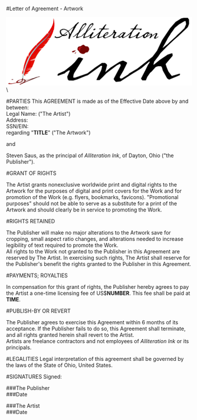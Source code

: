 #Letter of Agreement - Artwork

![](aink_logo.png "Alliteration Ink")  \  

#PARTIES
This AGREEMENT is made as of the Effective Date above by and between:   
Legal Name:                                                   ("The Artist")   
Address:   
SSN/EIN:  
regarding "**TITLE**" ("The Artwork")  

and   

Steven Saus, as the principal of *Alliteration Ink*, of Dayton, Ohio ("the Publisher").  

#GRANT OF RIGHTS

The Artist grants nonexclusive worldwide print and digital rights to the Artwork for the purposes of digital and print covers for the Work and for promotion of the Work (e.g. flyers, bookmarks, favicons). "Promotional purposes" should not be able to serve as a substitute for a print of the Artwork and should clearly be in service to promoting the Work.   

#RIGHTS RETAINED

The Publisher will make no major alterations to the Artwork save for cropping, small aspect ratio changes, and alterations needed to increase legibility of text required to promote the Work.  
All rights to the Work not granted to the Publisher in this Agreement are reserved by The Artist. In exercising such rights, The Artist shall reserve for the Publisher's benefit the rights granted to the Publisher in this Agreement.   

#PAYMENTS; ROYALTIES

In compensation for this grant of rights, the Publisher hereby agrees to pay the Artist a one-time licensing fee of US$**NUMBER**. This fee shall be paid at **TIME**.  

#PUBLISH-BY OR REVERT

The Publisher agrees to exercise this Agreement within 6 months of its acceptance. If the Publisher fails to do so, this Agreement shall terminate, and all rights granted herein shall revert to the Artist.   
Artists are freelance contractors and not employees of *Alliteration Ink* or its principals.  

#LEGALITIES
Legal interpretation of this agreement shall be governed by the laws of the State of Ohio, United States.  

#SIGNATURES
Signed:  
 
###The Publisher                                                                   
###Date  


###The Artist                                                                      
###Date


